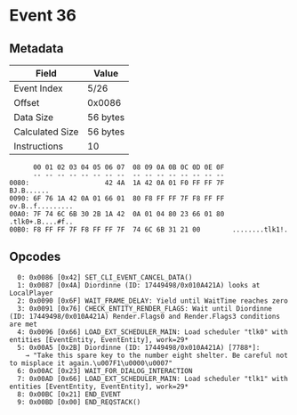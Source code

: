 # Event 36

## Metadata

| Field           | Value    |
|-----------------|----------|
| Event Index     | 5/26     |
| Offset          | 0x0086   |
| Data Size       | 56 bytes |
| Calculated Size | 56 bytes |
| Instructions    | 10       |

```
      00 01 02 03 04 05 06 07  08 09 0A 0B 0C 0D 0E 0F
      -- -- -- -- -- -- -- --  -- -- -- -- -- -- -- --
0080:                   42 4A  1A 42 0A 01 F0 FF FF 7F        BJ.B......
0090: 6F 76 1A 42 0A 01 66 01  80 F8 FF FF 7F F8 FF FF  ov.B..f.........
00A0: 7F 74 6C 6B 30 2B 1A 42  0A 01 04 80 23 66 01 80  .tlk0+.B....#f..
00B0: F8 FF FF 7F F8 FF FF 7F  74 6C 6B 31 21 00        ........tlk1!.  
```

## Opcodes

```
  0: 0x0086 [0x42] SET_CLI_EVENT_CANCEL_DATA()
  1: 0x0087 [0x4A] Diordinne (ID: 17449498/0x010A421A) looks at LocalPlayer
  2: 0x0090 [0x6F] WAIT_FRAME_DELAY: Yield until WaitTime reaches zero
  3: 0x0091 [0x76] CHECK_ENTITY_RENDER_FLAGS: Wait until Diordinne (ID: 17449498/0x010A421A) Render.Flags0 and Render.Flags3 conditions are met
  4: 0x0096 [0x66] LOAD_EXT_SCHEDULER_MAIN: Load scheduler "tlk0" with entities [EventEntity, EventEntity], work=29*
  5: 0x00A5 [0x2B] Diordinne (ID: 17449498/0x010A421A) [7788*]:
    → "Take this spare key to the number eight shelter. Be careful not to misplace it again.\u007F1\u0000\u0007"
  6: 0x00AC [0x23] WAIT_FOR_DIALOG_INTERACTION
  7: 0x00AD [0x66] LOAD_EXT_SCHEDULER_MAIN: Load scheduler "tlk1" with entities [EventEntity, EventEntity], work=29*
  8: 0x00BC [0x21] END_EVENT
  9: 0x00BD [0x00] END_REQSTACK()
```
